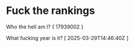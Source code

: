 # Fuck the rankings

Who the hell am I?
{ 17939002 }

What fucking year is it?
[ 2025-03-29T14:46:40Z ]
